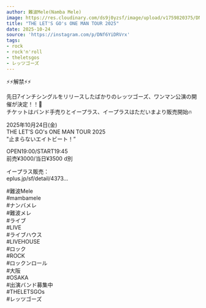 ```yaml
---
author: 難波Mele(Namba Mele)
image: https://res.cloudinary.com/ds9j0yzsf/image/upload/v1759820375/DNf6YiDRVrx.jpg
title: "THE LET'S GO's ONE MAN TOUR 2025"
date: 2025-10-24
source: 'https://instagram.com/p/DNf6YiDRVrx'
tags:
- rock
- rock'n'roll
- theletsgos
- レッツゴーズ
---
```

⚡⚡解禁⚡⚡

先日7インチシングルをリリースしたばかりのレッツゴーズ、ワンマン公演の開催が決定！！🎉<br>
チケットはバンド手売りとイープラス、イープラスはただいまより販売開始🔥

2025年10月24日(金)<br>
THE LET'S GO's ONE MAN TOUR 2025<br>
"止まらないエイトビート！”

OPEN19:00/START19:45<br>
前売¥3000/当日¥3500 d別

イープラス販売：<br>
eplus.jp/sf/detail/4373…

#難波Mele<br>
#mambamele<br>
#ナンバメレ<br>
#難波メレ<br>
#ライブ<br>
#LIVE<br>
#ライブハウス<br>
#LIVEHOUSE<br>
#ロック<br>
#ROCK<br>
#ロックンロール<br>
#大阪<br>
#OSAKA<br>
#出演バンド募集中<br>
#THELETSGOs<br>
#レッツゴーズ